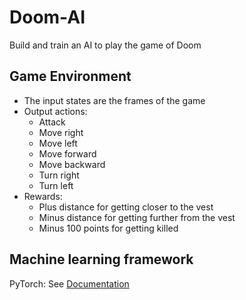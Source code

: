# Doom-AI
Build and train an AI to play the game of Doom

## Game Environment
* The input states are the frames of the game
* Output actions:
  * Attack
  * Move right
  * Move left
  * Move forward
  * Move backward
  * Turn right
  * Turn left
 * Rewards:
   * Plus distance for getting closer to the vest
   * Minus distance for getting further from the vest
   * Minus 100 points for getting killed
   
 ## Machine learning framework
 PyTorch: See [Documentation](https://pytorch.org/docs/master/)
